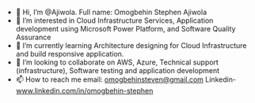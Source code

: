 - 👋 Hi, I’m @Ajiwola. Full name: Omogbehin Stephen Ajiwola
- 👀 I’m interested in Cloud Infrastructure Services, Application development using Microsoft Power Platform, and Software Quality Assurance
- 🌱 I’m currently learning Architecture designing for Cloud Infrastructure and build responsive application.
- 💞️ I’m looking to collaborate on AWS, Azure, Technical support (infrastructure), Software testing and application development
- 📫 How to reach me email: omogbehinsteven@gmail.com Linkedin- www.linkedin.com/in/omogbehin-stephen

<!---
Ajiwola/Ajiwola is a ✨ special ✨ repository because its `README.md` (this file) appears on your GitHub profile.
You can click the Preview link to take a look at your changes.
--->
